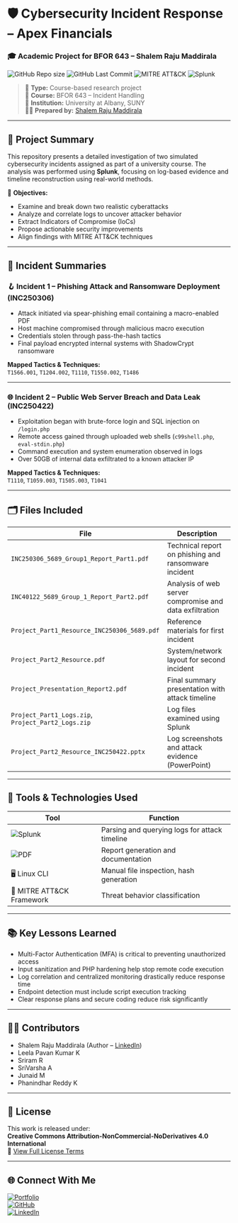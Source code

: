 # 🛡️ Cybersecurity Incident Response – Apex Financials  
### 🎓 Academic Project for BFOR 643 – Shalem Raju Maddirala

![GitHub Repo size](https://img.shields.io/github/repo-size/Shalem2020/apex-incident-response-bfor643-shalem?color=blue&style=flat-square)
![GitHub Last Commit](https://img.shields.io/github/last-commit/Shalem2020/apex-incident-response-bfor643-shalem?color=green&style=flat-square)
![MITRE ATT&CK](https://img.shields.io/badge/MITRE%20ATT%26CK-Techniques%20Mapped-brightgreen?style=flat-square)
![Splunk](https://img.shields.io/badge/Splunk-Log%20Analysis%20Tool-orange?style=flat-square)

> 📁 **Type:** Course-based research project  
> 🧠 **Course:** BFOR 643 – Incident Handling  
> 🏫 **Institution:** University at Albany, SUNY  
> 👨‍💻 **Prepared by:** [Shalem Raju Maddirala](https://www.linkedin.com/in/shalemrajumaddirala)

---

## 📘 Project Summary

This repository presents a detailed investigation of two simulated cybersecurity incidents assigned as part of a university course. The analysis was performed using **Splunk**, focusing on log-based evidence and timeline reconstruction using real-world methods.

🎯 **Objectives:**
- Examine and break down two realistic cyberattacks
- Analyze and correlate logs to uncover attacker behavior
- Extract Indicators of Compromise (IoCs)
- Propose actionable security improvements
- Align findings with MITRE ATT&CK techniques

---

## 🔎 Incident Summaries

### 🪝 Incident 1 – Phishing Attack and Ransomware Deployment (INC250306)

- Attack initiated via spear-phishing email containing a macro-enabled PDF
- Host machine compromised through malicious macro execution
- Credentials stolen through pass-the-hash tactics
- Final payload encrypted internal systems with ShadowCrypt ransomware

**Mapped Tactics & Techniques:**  
`T1566.001`, `T1204.002`, `T1110`, `T1550.002`, `T1486`

---

### 🌐 Incident 2 – Public Web Server Breach and Data Leak (INC250422)

- Exploitation began with brute-force login and SQL injection on `/login.php`
- Remote access gained through uploaded web shells (`c99shell.php`, `eval-stdin.php`)
- Command execution and system enumeration observed in logs
- Over 50GB of internal data exfiltrated to a known attacker IP

**Mapped Tactics & Techniques:**  
`T1110`, `T1059.003`, `T1505.003`, `T1041`

---

## 🗂️ Files Included

| File | Description |
|------|-------------|
| `INC250306_5689_Group1_Report_Part1.pdf` | Technical report on phishing and ransomware incident |
| `INC40122_5689_Group_1_Report_Part2.pdf` | Analysis of web server compromise and data exfiltration |
| `Project_Part1_Resource_INC250306_5689.pdf` | Reference materials for first incident |
| `Project_Part2_Resource.pdf` | System/network layout for second incident |
| `Project_Presentation_Report2.pdf` | Final summary presentation with attack timeline |
| `Project_Part1_Logs.zip`, `Project_Part2_Logs.zip` | Log files examined using Splunk |
| `Project_Part2_Resource_INC250422.pptx` | Log screenshots and attack evidence (PowerPoint) |

---

## 🧰 Tools & Technologies Used

| Tool | Function |
|------|----------|
| ![Splunk](https://img.shields.io/badge/Splunk-Log%20Correlation-blue) | Parsing and querying logs for attack timeline |
| ![PDF](https://img.shields.io/badge/Adobe%20PDF-Reports-red) | Report generation and documentation |
| 🖥 Linux CLI | Manual file inspection, hash generation |
| 🧾 MITRE ATT&CK Framework | Threat behavior classification |

---

## 📚 Key Lessons Learned

- Multi-Factor Authentication (MFA) is critical to preventing unauthorized access  
- Input sanitization and PHP hardening help stop remote code execution  
- Log correlation and centralized monitoring drastically reduce response time  
- Endpoint detection must include script execution tracking  
- Clear response plans and secure coding reduce risk significantly

---

## 👨‍💼 Contributors

- Shalem Raju Maddirala (Author – [LinkedIn](https://www.linkedin.com/in/shalemrajumaddirala))  
- Leela Pavan Kumar K  
- Sriram R  
- SriVarsha A  
- Junaid M  
- Phanindhar Reddy K

---

## 📄 License

This work is released under:  
**Creative Commons Attribution-NonCommercial-NoDerivatives 4.0 International**  
🔗 [View Full License Terms](https://creativecommons.org/licenses/by-nc-nd/4.0/)

---

## 🌐 Connect With Me

[![Portfolio](https://img.shields.io/badge/Portfolio-shalem.me-black?style=for-the-badge)](https://shalem.me)  
[![GitHub](https://img.shields.io/badge/GitHub-Shalem2020-181717?logo=github&style=for-the-badge)](https://github.com/Shalem2020)  
[![LinkedIn](https://img.shields.io/badge/LinkedIn-shalemrajumaddirala-blue?logo=linkedin&style=for-the-badge)](https://www.linkedin.com/in/shalemrajumaddirala)
